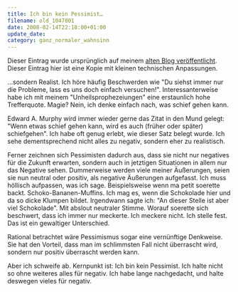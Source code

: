 ```yaml
---
title: Ich bin kein Pessimist…
filename: old_1047801
date: 2008-02-14T22:18:00+01:00
update_date:
category: ganz_normaler_wahnsinn
---
```

Dieser Eintrag wurde ursprünglich auf meinem [alten Blog veröffentlicht](https://stu.blogger.de/stories/1047801/). Dieser Eintrag hier ist eine Kopie mit kleinen technischen Anpassungen.

…sondern Realist. Ich höre häufig Beschwerden wie "Du siehst immer nur die Probleme, lass es uns doch einfach versuchen!". Interessanterweise habe ich mit meinem "Unheilsprophezeiungen" eine erstaunlich hohe Trefferquote. Magie? Nein, ich denke einfach nach, was schief gehen kann.

Edward A. Murphy wird immer wieder gerne das Zitat in den Mund gelegt: "Wenn etwas schief gehen kann, wird es auch (früher oder später) schiefgehen". Ich habe oft genug erlebt, wie dieser Satz belegt wurde. Ich sehe dementsprechend nicht alles zu negativ, sondern eher zu realistisch.

Ferner zeichnen sich Pessimisten dadurch aus, dass sie nicht nur negatives für die Zukunft erwarten, sondern auch in jetztigen Situationen in allem nur das Negative sehen. Dummerweise werden viele meiner Äußerungen, seien sie nun neutral oder positiv, als negative Äußerungen aufgefasst. Ich muss höllisch aufpassen, was ich sage. Beispielsweise wenn ma petit soerette backt. Schoko-Bananen-Muffins. Ich mag es, wenn die Schokolade hier und da so dicke Klumpen bildet. Irgendwann sagte ich: "An dieser Stelle ist aber viel Schokolade". Mit abslout neutraler Stimme. Worauf soerette sich beschwert, dass ich immer nur meckerte. Ich meckere nicht. Ich stelle fest. Das ist ein gewaltiger Unterschied.

Rational betrachtet wäre Pessimismus sogar eine vernünftige Denkweise. Sie hat den Vorteil, dass man im schlimmsten Fall nicht überrascht wird, sondern nur positiv überrascht werden kann.

Aber ich schweife ab. Kernpunkt ist: Ich bin kein Pessimist. Ich halte nicht so ohne weiteres alles für negativ. Ich habe lange nachgedacht, und halte deswegen vieles für negativ.
